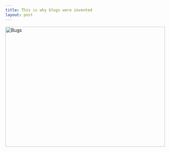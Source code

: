 ```yaml
---
title: This is why blogs were invented
layout: post
---
```

<a href="http://www.flickr.com/photos/mtodd/462564043/" title="Photo Sharing"><img src="http://farm1.static.flickr.com/189/462564043_5df7e5e4b4.jpg" width="500" height="375" alt="Bugs" /></a>
